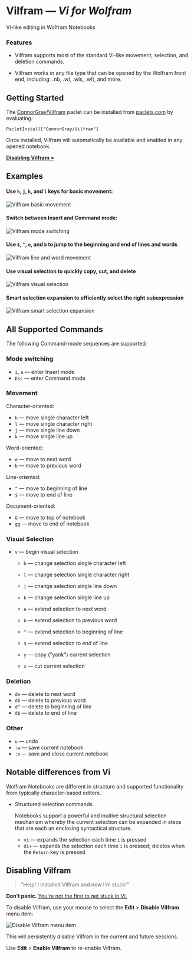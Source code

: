 # Vilfram *— Vi for Wolfram*

Vi-like editing in Wolfram Notebooks

<!-- [[TODO: Feature overview GIF showing movement, selection expansion, etc. ]] -->

### Features

* Vilfram supports most of the standard Vi-like movement, selection, and
  deletion commands.

* Vilfram works in any file type that can be opened by the Wolfram front end,
  including: .nb, .wl, .wls, .wlt, and more.



## Getting Started

The [ConnorGray/Vilfram](https://paclets.com/ConnorGray/Vilfram) paclet can be
installed from [paclets.com](https://paclets.com) by evaluating:

```wolfram
PacletInstall["ConnorGray/Vilfram"]
```

Once installed, Vilfram will automatically be available and enabled in any
opened notebook.

[**Disabling Vilfram »**](#disabling-vilfram)

## Examples

#### Use `h`, `j`, `k`, and `l` keys for basic movement:

![Vilfram basic movement](./docs/media/vilfram-E1-basic-movement.gif)

#### Switch between Insert and Command mode:

<!-- The current mode is indicated in the [Window Status Area][WindowStatusArea]: -->

![Vilfram mode switching](./docs/media/vilfram-E2-switch-modes.gif)

#### Use `$`, `^`, `e`, and `b` to jump to the beginning and end of lines and words

![Vilfram line and word movement](./docs/media/vilfram-E3-line-and-word-movement.gif)

#### Use visual selection to quickly copy, cut, and delete

![Vilfram visual selection](./docs/media/vilfram-E4-visual-selection.gif)

#### Smart selection expansion to efficiently select the right subexpression

![Vilfram smart selection expansion](./docs/media/vilfram-E5-smart-selection-expansion.gif)



## All Supported Commands

The following Command-mode sequences are supported:

### Mode switching

* `i`, `a` — enter Insert mode
* `Esc` — enter Command mode

### Movement

Character-oriented:

* `h` — move single character left
* `l` — move single character right
* `j` — move single line down
* `k` — move single line up

Word-oriented:

* `e` — move to next word
* `b` — move to previous word

Line-oriented:

* `^` — move to beginning of line
* `$` — move to end of line

Document-oriented:

* `G` — move to top of notebook
* `gg` — move to end of notebook

### Visual Selection

* `v` — begin visual selection
  - `h` — change selection single character left
  - `l` — change selection single character right
  - `j` — change selection single line down
  - `k` — change selection single line up
  - `e` — extend selection to next word
  - `b` — extend selection to previous word
  - `^` — extend selection to beginning of line
  - `$` — extend selection to end of line

  - `y` — copy ("yank") current selection
  - `x` — cut current selection

### Deletion

* `de` — delete to next word
* `db` — delete to previous word
* `d^` — delete to beginning of line
* `d$` — delete to end of line

### Other

* `u` — undo
* `:w` — save current notebook
* `:x` — save and close current notebook

## Notable differences from Vi

Wolfram Notebooks are different in structure and supported functionality from
typically character-based editors.

* Structured selection commands

  Notebooks support a powerful and inuitive structural selection
  mechanism whereby the current selection can be expanded in steps that are each
  an enclosing syntactical structure.

  - `vi` — expands the selection each time `i` is pressed
  - `di+` — expands the selection each time `i` is pressed; deletes when the
  `Return` key is pressed

<!-- * No block caret

  Vi often distinguishes between Insert and Command mode by, respectively,
  changing the input caret between a block which is placed on a particular
  character, and a vertical bar which is placed in-between characters. -->



## Disabling Vilfram

> "Help! I installed Vilfram and now I'm stuck!"

**Don't panic.**
[You're not the first to get stuck in Vi.](https://stackoverflow.blog/2017/05/23/stack-overflow-helping-one-million-developers-exit-vim/)

To disable Vilfram, use your mouse to select the **Edit** > **Disable Vilfram**
menu item:

![Disable Vilfram menu item](./docs/media/enable-disable-menu-items.png)

This will persistently disable Vilfram in the current and future sessions.

Use **Edit** > **Enable Vilfram** to re-enable Vilfram.




[WindowStatusArea]: https://reference.wolfram.com/language/ref/WindowStatusArea